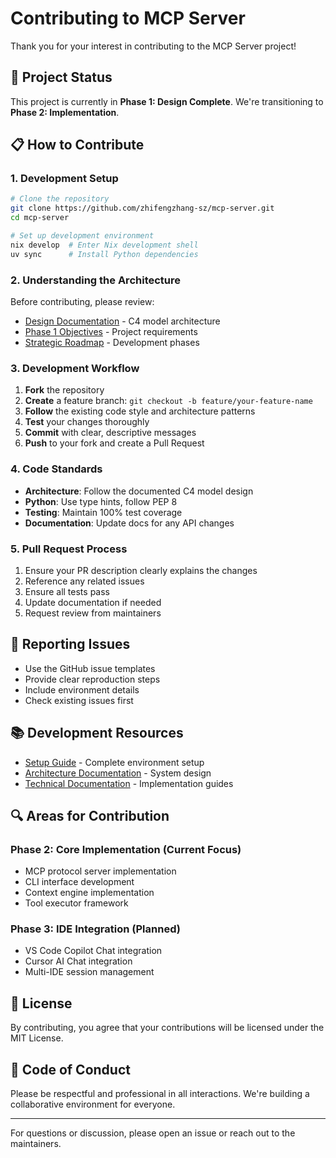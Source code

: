 # Contributing to MCP Server

Thank you for your interest in contributing to the MCP Server project! 

## 🎯 Project Status

This project is currently in **Phase 1: Design Complete**. We're transitioning to **Phase 2: Implementation**.

## 📋 How to Contribute

### 1. Development Setup

```bash
# Clone the repository
git clone https://github.com/zhifengzhang-sz/mcp-server.git
cd mcp-server

# Set up development environment
nix develop  # Enter Nix development shell
uv sync      # Install Python dependencies
```

### 2. Understanding the Architecture

Before contributing, please review:
- [Design Documentation](docs/design/) - C4 model architecture
- [Phase 1 Objectives](docs/objective/phase.1.md) - Project requirements
- [Strategic Roadmap](docs/architecture/strategic-roadmap.md) - Development phases

### 3. Development Workflow

1. **Fork** the repository
2. **Create** a feature branch: `git checkout -b feature/your-feature-name`
3. **Follow** the existing code style and architecture patterns
4. **Test** your changes thoroughly
5. **Commit** with clear, descriptive messages
6. **Push** to your fork and create a Pull Request

### 4. Code Standards

- **Architecture**: Follow the documented C4 model design
- **Python**: Use type hints, follow PEP 8
- **Testing**: Maintain 100% test coverage
- **Documentation**: Update docs for any API changes

### 5. Pull Request Process

1. Ensure your PR description clearly explains the changes
2. Reference any related issues
3. Ensure all tests pass
4. Update documentation if needed
5. Request review from maintainers

## 🐛 Reporting Issues

- Use the GitHub issue templates
- Provide clear reproduction steps
- Include environment details
- Check existing issues first

## 📚 Development Resources

- [Setup Guide](docs/setup/) - Complete environment setup
- [Architecture Documentation](docs/architecture/) - System design
- [Technical Documentation](docs/technical/) - Implementation guides

## 🔍 Areas for Contribution

### Phase 2: Core Implementation (Current Focus)
- MCP protocol server implementation
- CLI interface development
- Context engine implementation
- Tool executor framework

### Phase 3: IDE Integration (Planned)
- VS Code Copilot Chat integration
- Cursor AI Chat integration
- Multi-IDE session management

## 📝 License

By contributing, you agree that your contributions will be licensed under the MIT License.

## 🤝 Code of Conduct

Please be respectful and professional in all interactions. We're building a collaborative environment for everyone.

---

For questions or discussion, please open an issue or reach out to the maintainers. 